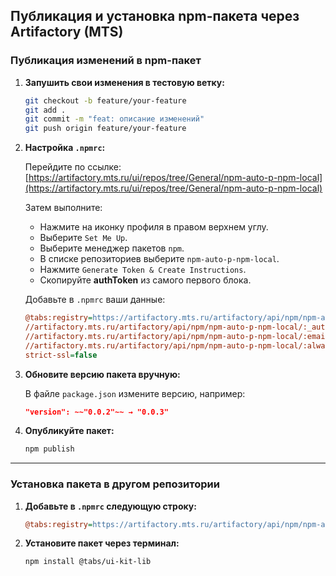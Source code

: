 ## Публикация и установка npm-пакета через Artifactory (MTS)

### Публикация изменений в npm-пакет

1. **Запушить свои изменения в тестовую ветку:**
   ```bash
   git checkout -b feature/your-feature
   git add .
   git commit -m "feat: описание изменений"
   git push origin feature/your-feature
   ```

2. **Настройка `.npmrc`:**

   Перейдите по ссылке:  
   [https://artifactory.mts.ru/ui/repos/tree/General/npm-auto-p-npm-local](https://artifactory.mts.ru/ui/repos/tree/General/npm-auto-p-npm-local)

   Затем выполните:
   - Нажмите на иконку профиля в правом верхнем углу.
   - Выберите `Set Me Up`.
   - Выберите менеджер пакетов `npm`.
   - В списке репозиториев выберите `npm-auto-p-npm-local`.
   - Нажмите `Generate Token & Create Instructions`.
   - Скопируйте **authToken** из самого первого блока.

   Добавьте в `.npmrc` ваши данные:

   ```ini
   @tabs:registry=https://artifactory.mts.ru/artifactory/api/npm/npm-auto-p-npm-local/
   //artifactory.mts.ru/artifactory/api/npm/npm-auto-p-npm-local/:_authToken=ВАШ_ТОКЕН
   //artifactory.mts.ru/artifactory/api/npm/npm-auto-p-npm-local/:email=ВАША_ПОЧТА
   //artifactory.mts.ru/artifactory/api/npm/npm-auto-p-npm-local/:always-auth=true
   strict-ssl=false
   ```

3. **Обновите версию пакета вручную:**

   В файле `package.json` измените версию, например:
   ```json
   "version": ~~"0.0.2"~~ → "0.0.3"
   ```

4. **Опубликуйте пакет:**
   ```bash
   npm publish
   ```

---

### Установка пакета в другом репозитории

1. **Добавьте в `.npmrc` следующую строку:**

   ```ini
   @tabs:registry=https://artifactory.mts.ru/artifactory/api/npm/npm-auto-p-npm-local/
   ```

2. **Установите пакет через терминал:**

   ```bash
   npm install @tabs/ui-kit-lib
   
